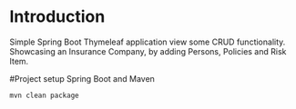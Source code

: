 # Introduction
Simple Spring Boot Thymeleaf application view some CRUD functionality. 
Showcasing an Insurance Company, by adding Persons, Policies and Risk Item.

#Project setup
Spring Boot and Maven 
```
mvn clean package
```
